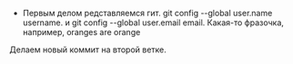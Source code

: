 * Первым делом редставляемся гит. git config --global user.name username. и git config --global user.email email. 
Какая-то фразочка, например, oranges are orange



Делаем новый коммит на второй ветке.